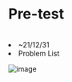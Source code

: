 # Pre-test
<br>
<li> ~21/12/31 
<li> Problem List

![image](https://user-images.githubusercontent.com/22653103/147692658-77b97c2b-d57d-409f-979f-c06bd5e773cc.png)

